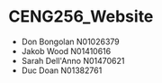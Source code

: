 # CENG256_Website

- Don	Bongolan        N01026379	
- Jakob Wood	        N01410616	
- Sarah Dell'Anno	    N01470621
- Duc	Doan	          N01382761
